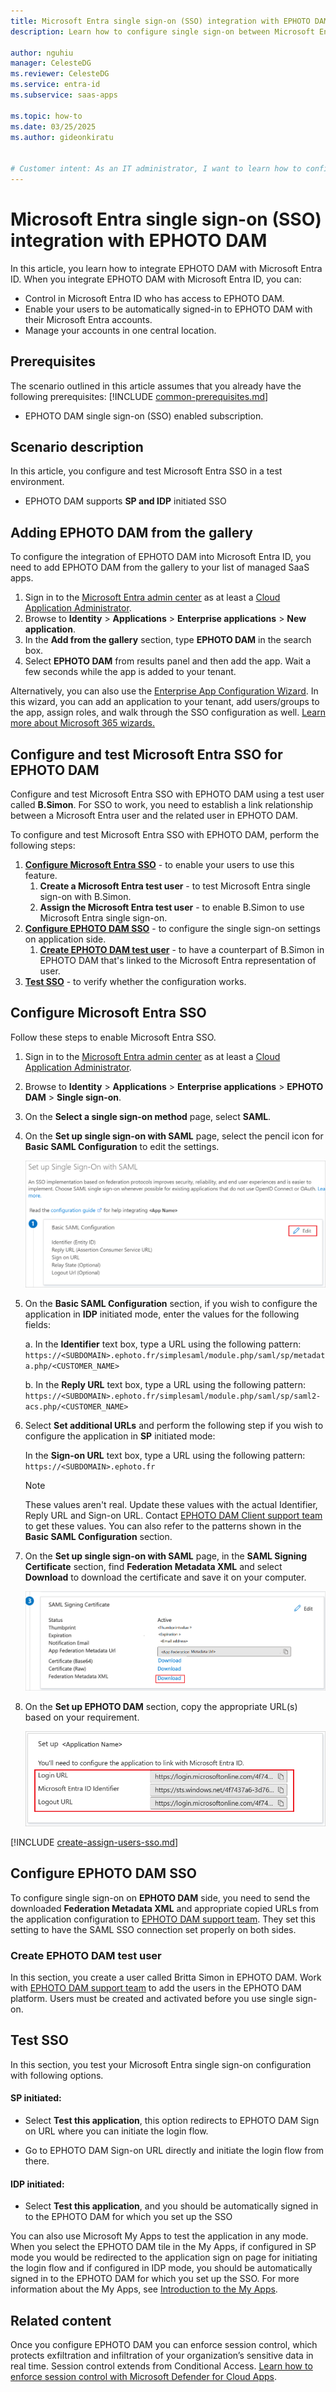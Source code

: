 ```yaml
---
title: Microsoft Entra single sign-on (SSO) integration with EPHOTO DAM
description: Learn how to configure single sign-on between Microsoft Entra ID and EPHOTO DAM.

author: nguhiu
manager: CelesteDG
ms.reviewer: CelesteDG
ms.service: entra-id
ms.subservice: saas-apps

ms.topic: how-to
ms.date: 03/25/2025
ms.author: gideonkiratu


# Customer intent: As an IT administrator, I want to learn how to configure single sign-on between Microsoft Entra ID and EPHOTO DAM so that I can control who has access to EPHOTO DAM, enable automatic sign-in with Microsoft Entra accounts, and manage my accounts in one central location.
---
```


# Microsoft Entra single sign-on (SSO) integration with EPHOTO DAM

In this article,  you learn how to integrate EPHOTO DAM with Microsoft Entra ID. When you integrate EPHOTO DAM with Microsoft Entra ID, you can:

* Control in Microsoft Entra ID who has access to EPHOTO DAM.
* Enable your users to be automatically signed-in to EPHOTO DAM with their Microsoft Entra accounts.
* Manage your accounts in one central location.

## Prerequisites
The scenario outlined in this article assumes that you already have the following prerequisites:
[!INCLUDE [common-prerequisites.md](~/identity/saas-apps/includes/common-prerequisites.md)]
* EPHOTO DAM single sign-on (SSO) enabled subscription.

## Scenario description

In this article,  you configure and test Microsoft Entra SSO in a test environment.

* EPHOTO DAM supports **SP and IDP** initiated SSO

## Adding EPHOTO DAM from the gallery

To configure the integration of EPHOTO DAM into Microsoft Entra ID, you need to add EPHOTO DAM from the gallery to your list of managed SaaS apps.

1. Sign in to the [Microsoft Entra admin center](https://entra.microsoft.com) as at least a [Cloud Application Administrator](~/identity/role-based-access-control/permissions-reference.md#cloud-application-administrator).
1. Browse to **Identity** > **Applications** > **Enterprise applications** > **New application**.
1. In the **Add from the gallery** section, type **EPHOTO DAM** in the search box.
1. Select **EPHOTO DAM** from results panel and then add the app. Wait a few seconds while the app is added to your tenant.

 Alternatively, you can also use the [Enterprise App Configuration Wizard](https://portal.office.com/AdminPortal/home?Q=Docs#/azureadappintegration). In this wizard, you can add an application to your tenant, add users/groups to the app, assign roles, and walk through the SSO configuration as well. [Learn more about Microsoft 365 wizards.](/microsoft-365/admin/misc/azure-ad-setup-guides)


<a name='configure-and-test-azure-ad-sso-for-ephoto-dam'></a>

## Configure and test Microsoft Entra SSO for EPHOTO DAM

Configure and test Microsoft Entra SSO with EPHOTO DAM using a test user called **B.Simon**. For SSO to work, you need to establish a link relationship between a Microsoft Entra user and the related user in EPHOTO DAM.

To configure and test Microsoft Entra SSO with EPHOTO DAM, perform the following steps:

1. **[Configure Microsoft Entra SSO](#configure-azure-ad-sso)** - to enable your users to use this feature.
    1. **Create a Microsoft Entra test user** - to test Microsoft Entra single sign-on with B.Simon.
    1. **Assign the Microsoft Entra test user** - to enable B.Simon to use Microsoft Entra single sign-on.
1. **[Configure EPHOTO DAM SSO](#configure-ephoto-dam-sso)** - to configure the single sign-on settings on application side.
    1. **[Create EPHOTO DAM test user](#create-ephoto-dam-test-user)** - to have a counterpart of B.Simon in EPHOTO DAM that's linked to the Microsoft Entra representation of user.
1. **[Test SSO](#test-sso)** - to verify whether the configuration works.

<a name='configure-azure-ad-sso'></a>

## Configure Microsoft Entra SSO

Follow these steps to enable Microsoft Entra SSO.

1. Sign in to the [Microsoft Entra admin center](https://entra.microsoft.com) as at least a [Cloud Application Administrator](~/identity/role-based-access-control/permissions-reference.md#cloud-application-administrator).
1. Browse to **Identity** > **Applications** > **Enterprise applications** > **EPHOTO DAM** > **Single sign-on**.
1. On the **Select a single sign-on method** page, select **SAML**.
1. On the **Set up single sign-on with SAML** page, select the pencil icon for **Basic SAML Configuration** to edit the settings.

   ![Edit Basic SAML Configuration](common/edit-urls.png)

1. On the **Basic SAML Configuration** section, if you wish to configure the application in **IDP** initiated mode, enter the values for the following fields:

    a. In the **Identifier** text box, type a URL using the following pattern:
    `https://<SUBDOMAIN>.ephoto.fr/simplesaml/module.php/saml/sp/metadata.php/<CUSTOMER_NAME>`

    b. In the **Reply URL** text box, type a URL using the following pattern:
    `https://<SUBDOMAIN>.ephoto.fr/simplesaml/module.php/saml/sp/saml2-acs.php/<CUSTOMER_NAME>`

1. Select **Set additional URLs** and perform the following step if you wish to configure the application in **SP** initiated mode:

    In the **Sign-on URL** text box, type a URL using the following pattern:
    `https://<SUBDOMAIN>.ephoto.fr`

	> [!NOTE]
	> These values aren't real. Update these values with the actual Identifier, Reply URL and Sign-on URL. Contact [EPHOTO DAM Client support team](mailto:support-systeme@einden.fr) to get these values. You can also refer to the patterns shown in the **Basic SAML Configuration** section.

1. On the **Set up single sign-on with SAML** page, in the **SAML Signing Certificate** section,  find **Federation Metadata XML** and select **Download** to download the certificate and save it on your computer.

	![The Certificate download link](common/metadataxml.png)

1. On the **Set up EPHOTO DAM** section, copy the appropriate URL(s) based on your requirement.

	![Copy configuration URLs](common/copy-configuration-urls.png)
<a name='create-an-azure-ad-test-user'></a>

[!INCLUDE [create-assign-users-sso.md](~/identity/saas-apps/includes/create-assign-users-sso.md)]

## Configure EPHOTO DAM SSO

To configure single sign-on on **EPHOTO DAM** side, you need to send the downloaded **Federation Metadata XML** and appropriate copied URLs from the application configuration to [EPHOTO DAM support team](mailto:support-systeme@einden.fr). They set this setting to have the SAML SSO connection set properly on both sides.

### Create EPHOTO DAM test user

In this section, you create a user called Britta Simon in EPHOTO DAM. Work with [EPHOTO DAM support team](mailto:support-systeme@einden.fr) to add the users in the EPHOTO DAM platform. Users must be created and activated before you use single sign-on.

## Test SSO 

In this section, you test your Microsoft Entra single sign-on configuration with following options. 

#### SP initiated:

* Select **Test this application**, this option redirects to EPHOTO DAM Sign on URL where you can initiate the login flow.  

* Go to EPHOTO DAM Sign-on URL directly and initiate the login flow from there.

#### IDP initiated:

* Select **Test this application**, and you should be automatically signed in to the EPHOTO DAM for which you set up the SSO 

You can also use Microsoft My Apps to test the application in any mode. When you select the EPHOTO DAM tile in the My Apps, if configured in SP mode you would be redirected to the application sign on page for initiating the login flow and if configured in IDP mode, you should be automatically signed in to the EPHOTO DAM for which you set up the SSO. For more information about the My Apps, see [Introduction to the My Apps](https://support.microsoft.com/account-billing/sign-in-and-start-apps-from-the-my-apps-portal-2f3b1bae-0e5a-4a86-a33e-876fbd2a4510).


## Related content

Once you configure EPHOTO DAM you can enforce session control, which protects exfiltration and infiltration of your organization’s sensitive data in real time. Session control extends from Conditional Access. [Learn how to enforce session control with Microsoft Defender for Cloud Apps](/cloud-app-security/proxy-deployment-any-app).
